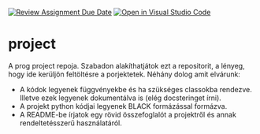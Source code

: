 [![Review Assignment Due Date](https://classroom.github.com/assets/deadline-readme-button-22041afd0340ce965d47ae6ef1cefeee28c7c493a6346c4f15d667ab976d596c.svg)](https://classroom.github.com/a/rh7kGwYD)
[![Open in Visual Studio Code](https://classroom.github.com/assets/open-in-vscode-2e0aaae1b6195c2367325f4f02e2d04e9abb55f0b24a779b69b11b9e10269abc.svg)](https://classroom.github.com/online_ide?assignment_repo_id=17744447&assignment_repo_type=AssignmentRepo)
# project

A prog project repoja. Szabadon alakíthatjátok ezt a repositorit, a lényeg, hogy ide kerüljön feltöltésre a porjektetek.
Néhány dolog amit elvárunk:
- A kódok legyenek függvényekbe és ha szükséges classokba rendezve. Illetve ezek legyenek dokumentálva is (elég docsteringet írni).
- A projekt python kódjai legyenek BLACK formázással formázva.
- A README-be írjatok egy rövid összefoglalót a projektről és annak rendeltetésszerű használatáról.

